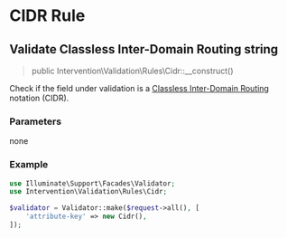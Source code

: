 # CIDR Rule
## Validate Classless Inter-Domain Routing string

> public Intervention\Validation\Rules\Cidr::__construct()

Check if the field under validation is a [Classless Inter-Domain Routing](https://en.wikipedia.org/wiki/Classless_Inter-Domain_Routing) notation (CIDR).

### Parameters

none

### Example

```php
use Illuminate\Support\Facades\Validator;
use Intervention\Validation\Rules\Cidr;

$validator = Validator::make($request->all(), [
    'attribute-key' => new Cidr(),
]);
```
